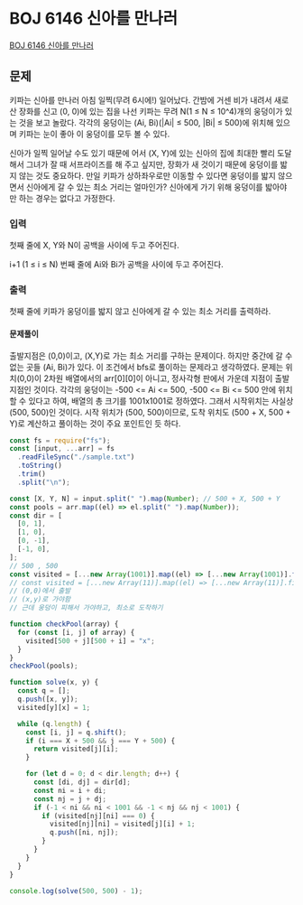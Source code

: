 # BOJ 6146 신아를 만나러

[BOJ 6146 신아를 만나러](https://www.acmicpc.net/problem/6146)

## 문제

키파는 신아를 만나러 아침 일찍(무려 6시에!) 일어났다. 간밤에 거센 비가 내려서 새로 산 장화를 신고 (0, 0)에 있는 집을 나선 키파는 무려 N(1 ≤ N ≤ 10^4)개의 웅덩이가 있는 것을 보고 놀랐다. 각각의 웅덩이는 (Ai, Bi)(|Ai| ≤ 500, |Bi| ≤ 500)에 위치해 있으며 키파는 눈이 좋아 이 웅덩이를 모두 볼 수 있다.

신아가 일찍 일어날 수도 있기 때문에 어서 (X, Y)에 있는 신아의 집에 최대한 빨리 도달해서 그녀가 잘 때 서프라이즈를 해 주고 싶지만, 장화가 새 것이기 때문에 웅덩이를 밟지 않는 것도 중요하다. 만일 키파가 상하좌우로만 이동할 수 있다면 웅덩이를 밟지 않으면서 신아에게 갈 수 있는 최소 거리는 얼마인가? 신아에게 가기 위해 웅덩이를 밟아야만 하는 경우는 없다고 가정한다.

### 입력

첫째 줄에 X, Y와 N이 공백을 사이에 두고 주어진다.

i+1 (1 ≤ i ≤ N) 번째 줄에 Ai와 Bi가 공백을 사이에 두고 주어진다.

### 출력

첫째 줄에 키파가 웅덩이를 밟지 않고 신아에게 갈 수 있는 최소 거리를 출력하라.

#### 문제풀이

출발지점은 (0,0)이고, (X,Y)로 가는 최소 거리를 구하는 문제이다. 하지만 중간에 갈 수 없는 곳들 (Ai, Bi)가 있다. 이 조건에서 bfs로 풀이하는 문제라고 생각하였다.
문제는 위치(0,0)이 2차원 배열에서의 arr[0][0]이 아니고, 정사각형 판에서 가운데 지점이 출발지점인 것이다. 각각의 웅덩이는 -500 <= Ai <= 500, -500 <= Bi <= 500 안에 위치할 수 있다고 하여, 배열의 총 크기를 1001x1001로 정하였다. 그래서 시작위치는 사실상 (500, 500)인 것이다. 시작 위치가 (500, 500)이므로, 도착 위치도 (500 + X, 500 + Y)로 계산하고 풀이하는 것이 주요 포인트인 듯 하다.

```js
const fs = require("fs");
const [input, ...arr] = fs
  .readFileSync("./sample.txt")
  .toString()
  .trim()
  .split("\n");

const [X, Y, N] = input.split(" ").map(Number); // 500 + X, 500 + Y
const pools = arr.map((el) => el.split(" ").map(Number));
const dir = [
  [0, 1],
  [1, 0],
  [0, -1],
  [-1, 0],
];
// 500 , 500
const visited = [...new Array(1001)].map((el) => [...new Array(1001)].fill(0));
// const visited = [...new Array(11)].map((el) => [...new Array(11)].fill(0));
// (0,0)에서 출발
// (x,y)로 가야함
// 근데 웅덩이 피해서 가야하고, 최소로 도착하기

function checkPool(array) {
  for (const [i, j] of array) {
    visited[500 + j][500 + i] = "x";
  }
}
checkPool(pools);

function solve(x, y) {
  const q = [];
  q.push([x, y]);
  visited[y][x] = 1;

  while (q.length) {
    const [i, j] = q.shift();
    if (i === X + 500 && j === Y + 500) {
      return visited[j][i];
    }

    for (let d = 0; d < dir.length; d++) {
      const [di, dj] = dir[d];
      const ni = i + di;
      const nj = j + dj;
      if (-1 < ni && ni < 1001 && -1 < nj && nj < 1001) {
        if (visited[nj][ni] === 0) {
          visited[nj][ni] = visited[j][i] + 1;
          q.push([ni, nj]);
        }
      }
    }
  }
}

console.log(solve(500, 500) - 1);
```
